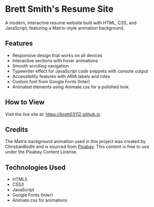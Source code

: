 # Brett Smith's Resume Site

A modern, interactive resume website built with HTML, CSS, and JavaScript, featuring a Matrix-style animation background.

## Features

- Responsive design that works on all devices
- Interactive sections with hover animations
- Smooth scrolling navigation
- Typewriter effect for JavaScript code snippets with console output
- Accessibility features with ARIA labels and roles
- Custom font from Google Fonts (Inter)
- Animated elements using Animate.css for a polished look

## How to View

Visit the live site at: <https://brett03112.github.io>

## Credits

The Matrix background animation used in this project was created by ChristianBodhi and is sourced from [Pixabay](https://pixabay.com/videos/matrix-computer-network-47802/). This content is free to use under the Pixabay Content License.

## Technologies Used

- HTML5
- CSS3
- JavaScript
- Google Fonts (Inter)
- Animate.css for animations
